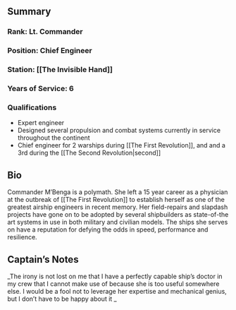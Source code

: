 ## Summary
### Rank: Lt. Commander
### Position: Chief Engineer
### Station: [[The Invisible Hand]]
### Years of Service: 6
### Qualifications
- Expert engineer
- Designed several propulsion and combat systems currently in service throughout the continent
- Chief engineer for 2 warships during [[The First Revolution]], and and a 3rd during the [[The Second Revolution|second]]
## Bio
Commander M’Benga is a polymath. She left a 15 year career as a physician at the outbreak of [[The First Revolution]] to establish herself as one of the greatest airship engineers in recent memory. Her field-repairs and slapdash projects have gone on to be adopted by several shipbuilders as state-of-the art systems in use in both military and civilian models. The ships she serves on have a reputation for defying the odds in speed, performance and resilience. 
## Captain’s Notes
_The irony is not lost on me that I have a perfectly capable ship’s doctor in my crew that I cannot make use of because she is too useful somewhere else. I would be a fool not to leverage her expertise and mechanical genius, but I don’t have to be happy about it _